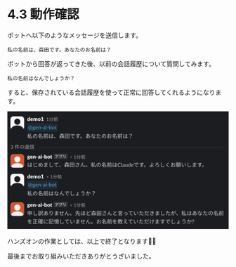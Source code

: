 # 4.3 動作確認

ボットへ以下のようなメッセージを送信します。

```text
私の名前は、森田です。あなたのお名前は？
```
ボットから回答が返ってきた後、以前の会話履歴について質問してみます。

```text
私の名前はなんでしょうか？
```

すると、保存されている会話履歴を使って正常に回答してくれるようになります。

<img src="../image/image24.png">


ハンズオンの作業としては、以上で終了となります🎉🎉

最後までお取り組みいただきありがとうざいました。
